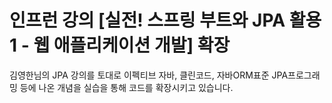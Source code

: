 # 인프런 강의 [실전! 스프링 부트와 JPA 활용1 - 웹 애플리케이션 개발] 확장

김영한님의 JPA 강의를 토대로 이펙티브 자바, 클린코드, 자바ORM표준 JPA프로그래밍 등에 나온 개념을 실습을 통해 코드를 확장시키고 있습니다.
